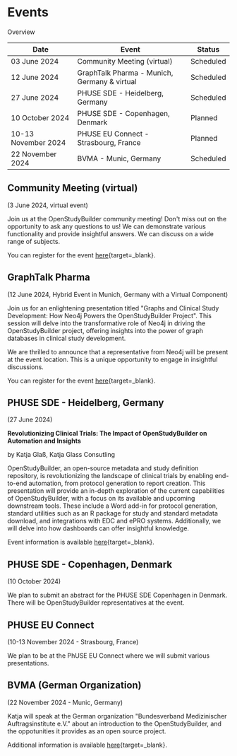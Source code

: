 # Events

Overview

Date | Event | Status 
-- | -- | --
03 June 2024 | Community Meeting (virtual) | Scheduled
12 June 2024 | GraphTalk Pharma - Munich, Germany & virtual | Scheduled
27 June 2024 | PHUSE SDE - Heidelberg, Germany | Scheduled
10 October 2024 | PHUSE SDE - Copenhagen, Denmark | Planned
10-13 November 2024 | PHUSE EU Connect - Strasbourg, France | Planned
22 November 2024 | BVMA - Munic, Germany | Scheduled


## Community Meeting (virtual)

(3 June 2024, virtual event)

Join us at the OpenStudyBuilder community meeting! Don't miss out on the opportunity to ask any questions to us! We can demonstrate various functionality and provide insightful answers. We can discuss on a wide range of subjects.

You can register for the event [here](https://www.linkedin.com/events/openstudybuildercommunitymeetin7195724693440499713/comments/){target=_blank}.

## GraphTalk Pharma

(12 June 2024, Hybrid Event in Munich, Germany with a Virtual Component)

Join us for an enlightening presentation titled "Graphs and Clinical Study Development: How Neo4j Powers the OpenStudyBuilder Project". This session will delve into the transformative role of Neo4j in driving the OpenStudyBuilder project, offering insights into the power of graph databases in clinical study development.

We are thrilled to announce that a representative from Neo4j will be present at the event location. This is a unique opportunity to engage in insightful discussions.

You can register for the event [here](https://neo4j.com/event/graphtalk-munich-pharma/){target=_blank}.

## PHUSE SDE - Heidelberg, Germany

(27 June 2024)

**Revolutionizing Clinical Trials: The Impact of OpenStudyBuilder on Automation and Insights**

by Katja Gla&szlig;, Katja Glass Consutling

OpenStudyBuilder, an open-source metadata and study definition repository, is revolutionizing the landscape of clinical trials by enabling end-to-end automation, from protocol generation to report creation. This presentation will provide an in-depth exploration of the current capabilities of OpenStudyBuilder, with a focus on its available and upcoming downstream tools. These include a Word add-in for protocol generation, standard utilities such as an R package for study and standard metadata download, and integrations with EDC and ePRO systems. Additionally, we will delve into how dashboards can offer insightful knowledge.

Event information is available [here](https://www.phuse-events.org/attend/frontend/reg/thome.csp?pageID=37311&eventID=59){target=_blank}.

## PHUSE SDE - Copenhagen, Denmark

(10 October 2024)

We plan to submit an abstract for the PHUSE SDE Copenhagen in Denmark. There will be OpenStudyBuilder representatives at the event.

## PHUSE EU Connect

(10-13 November 2024 - Strasbourg, France)

We plan to be at the PhUSE EU Connect where we will submit various presentations.

## BVMA (German Organization)

(22 November 2024 - Munic, Germany)

Katja will speak at the German organization "Bundesverband Medizinischer Auftragsinstitute e.V." about an introduction to the OpenStudyBuilder, and the oppotunities it provides as an open source project.

Additional information is available [here](https://www.bvma.de/){target=_blank}.
